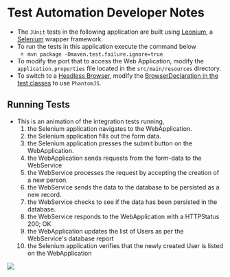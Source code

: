 # Test Automation Developer Notes

* The `JUnit` tests in the following application are built using [Leonium](https://www.github.com/git-leon/leonium), a [Selenium](https://www.selenium.dev/) wrapper framework.
* To run the tests in this application execute the command below
	* `mvn package -Dmaven.test.failure.ignore=true`
* To modify the port that to access the Web Application, modify the `application.properties` file located in the `src/main/resources` directory.
* To switch to a [Headless Browser](https://en.wikipedia.org/wiki/Headless_browser), modify the [BrowserDeclaration in the test classes](https://github.com/curriculeon/jenkins.docker.spring.react_person-database/blob/f847a700604b05f48833deb7c606c4562da55e0e/integration-testing-application/src/test/java/com/github/curriculeon/LandingPageTest.java#L32) to use `PhantomJS`.

## Running Tests
* This is an animation of the integration tests running,
	1. the Selenium application navigates to the WebApplication.
	2. the Selenium application fills out the form data.
	3. the Selenium application presses the submit button on the WebApplication.
	4. the WebApplication sends requests from the form-data to the WebService
	5. the WebService processes the request by accepting the creation of a new person.
	6. the WebService sends the data to the database to be persisted as a new record.
	7. the WebService checks to see if the data has been persisted in the database.
	8. the WebService responds to the WebApplication with a HTTPStatus 200; OK
	9. the WebApplication updates the list of Users as per the WebService's database report
	10. the Selenium application verifies that the newly created User is listed on the WebApplication

[![](./run-selenium-tests.gif)](./run-selenium-tests.gif)
